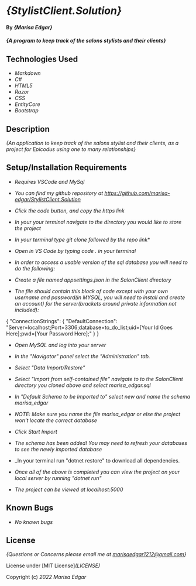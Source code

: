 # _{StylistClient.Solution}_

#### By _**{Marisa Edgar}**_

#### _{A program to keep track of the salons stylists and their clients}_

## Technologies Used

* _Markdown_
* _C#_
* _HTML5_
* _Razor_
* _CSS_
* _EntityCore_
* _Bootstrap_

## Description

_{An application to keep track of the salons stylist and their clients, as a project for Epicodus using one to many relationships}_

## Setup/Installation Requirements

* _Requires VSCode and MySql_
* _You can find my github repository at https://github.com/marisa-edgar/StylistClient.Solution_

* _Click the code button, and copy the https link_

* _In your your terminal navigate to the directory you would like to store the project_

* _In your terminal type *git clone* followed by the repo link_*


* _Open in VS Code by typing *code .* in your terminal_

* _In order to access a usable version of the sql database you will need to do the following:_

* _Create a file named appsettings.json in the SalonClient directory_

* _The file should contain this block of code except with your own username and password(in MYSQL, you will need to install and create an account) for the server(brackets around private information not included):_

{
  "ConnectionStrings": {
      "DefaultConnection": "Server=localhost;Port=3306;database=to_do_list;uid=[Your Id Goes Here];pwd=[Your Password Here];"
  }
}

* _Open MySQL and log into your server_

* _In the "Navigator" panel select the "Administration" tab._

* _Select "Data Import/Restore"_

* _Select "Import from self-contained file" navigate to to the SalonClient directory you cloned above and select marisa_edgar.sql_

* _In "Default Schema to be Imported to" select new and name the schema marisa_edgar_

* _NOTE: Make sure you name the file marisa_edgar or else the project won't locate the correct database_

* _Click Start Import_

* _The schema has been added! You may need to refresh your databases to see the newly imported database_

* _In your terminal run "dotnet restore" to download all dependencies.

* _Once all of the above is completed you can view the project on your local server by running "dotnet run"_

* _The project can be viewed at localhost:5000_



## Known Bugs

* _No known bugs_


## License

_{Questions or Concerns please email me at marisaedgar1212@gmail.com}_

License under [MIT License]_(LICENSE)_

Copyright (c) _2022_ _Marisa Edgar_